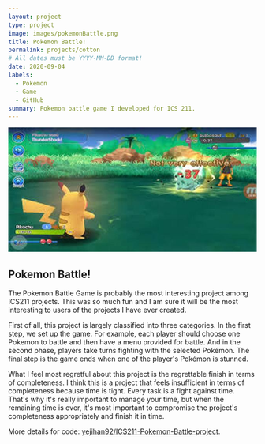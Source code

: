 ```yaml
---
layout: project
type: project
image: images/pokemonBattle.png
title: Pokemon Battle!
permalink: projects/cotton
# All dates must be YYYY-MM-DD format!
date: 2020-09-04
labels:
  - Pokemon
  - Game
  - GitHub
summary: Pokemon battle game I developed for ICS 211.
---
```

<div class="ui small rounded images">
  <img class="ui image" src="../images/pokemonBattle2.jpg">
</div>

## Pokemon Battle!

The Pokemon Battle Game is probably the most interesting project among ICS211 projects. This was so much fun and I am sure it will be the most interesting to users of the projects I have ever created.

First of all, this project is largely classified into three categories. In the first step, we set up the game. For example, each player should choose one Pokemon to battle and then have a menu provided for battle. And in the second phase, players take turns fighting with the selected Pokémon. The final step is the game ends when one of the player's Pokémon is stunned.

What I feel most regretful about this project is the regrettable finish in terms of completeness. I think this is a project that feels insufficient in terms of completeness because time is tight. Every task is a fight against time. That's why it's really important to manage your time, but when the remaining time is over, it's most important to compromise the project's completeness appropriately and finish it in time.

More details for code: [yejihan92/ICS211-Pokemon-Battle-project](https://github.com/yejihan92/ICS211-Pokemon-Battle-project).

